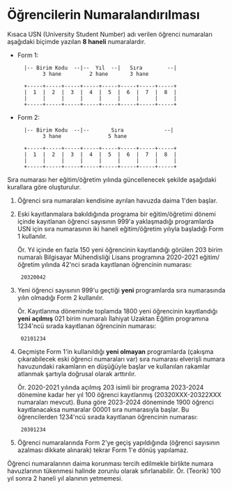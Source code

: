 Öğrencilerin Numaralandırılması
===============================

Kısaca USN (University Student Number) adı verilen öğrenci numaraları aşağıdaki
biçimde yazılan **8 haneli** numaralardır.

- Form 1:

        |-- Birim Kodu  --|--  Yıl  --|   Sıra        --|
              3 hane         2 hane       3 hane

        +-----+-----+-----+-----+-----+-----+-----+-----+
        |  1  |  2  |  3  |  4  |  5  |  6  |  7  |  8  |
        |     |     |     |     |     |     |     |     |
        +-----+-----+-----+-----+-----+-----+-----+-----+


- Form 2:

        |-- Birim Kodu  --|--       Sıra             --|
              3 hane               5 hane

        +-----+-----+-----+-----+-----+-----+-----+-----+
        |  1  |  2  |  3  |  4  |  5  |  6  |  7  |  8  |
        |     |     |     |     |     |     |     |     |
        +-----+-----+-----+-----+-----+-----+-----+-----+

Sıra numarası her eğitim/öğretim yılında güncellenecek şekilde aşağıdaki
kurallara göre oluşturulur.

1. Öğrenci sıra numaraları kendisine ayrılan havuzda daima 1'den başlar.

2. Eski kayıtlanmalara bakıldığında programa bir eğitim/öğretimi dönemi içinde
   kayıtlanan öğrenci sayısının 999'a yaklaşmadığı programlarda USN için sıra
   numarasının iki haneli eğitim/öğretim yılıyla başladığı Form 1 kullanılır.

   Ör. Yıl içinde en fazla 150 yeni öğrencinin kayıtlandığı görülen 203 birim
   numaralı Bilgisayar Mühendisliği Lisans programına 2020-2021 eğitim/öğretim
   yılında 42'nci sırada kayıtlanan öğrencinin numarası:

        20320042

3. Yeni öğrenci sayısının 999'u geçtiği **yeni** programlarda sıra numarasında
   yılın olmadığı Form 2 kullanılır.

   Ör. Kayıtlanma döneminde toplamda 1800 yeni öğrencinin kayıtlandığı **yeni
   açılmış** 021 birim numaralı İlahiyat Uzaktan Eğitim programına 1234'ncü
   sırada kayıtlanan öğrencinin numarası:

        02101234

4. Geçmişte Form 1'in kullanıldığı **yeni olmayan** programlarda (çakışma
   çıkarabilecek eski öğrenci numaraları var) sıra numarası elverişli numara
   havuzundaki rakamların en düşüğüyle başlar ve kullanılan rakamlar atlanmak
   şartıyla doğrusal olarak arttırılır.

   Ör. 2020-2021 yılında açılmış 203 isimli bir programa 2023-2024 dönemine
   kadar her yıl 100 öğrenci kayıtlanmış (20320XXX-20322XXX numaraları mevcut).
   Buna göre 2023-2024 döneminde 1900 öğrenci kayıtlanacaksa numaralar 00001
   sıra numarasıyla başlar.  Bu öğrencilerden 1234'ncü sırada kayıtlanan
   öğrencinin numarası:

        20301234

5. Öğrenci numaralarında Form 2'ye geçiş yapıldığında (öğrenci sayısının
   azalması dikkate alınarak) tekrar Form 1'e dönüş yapılamaz.

Öğrenci numaralarının daima korunması tercih edilmekle birlikte numara
havuzlarının tükenmesi halinde zorunlu olarak sıfırlanabilir. Ör. (Teorik) 100
yıl sonra 2 haneli yıl alanının yetmemesi.
